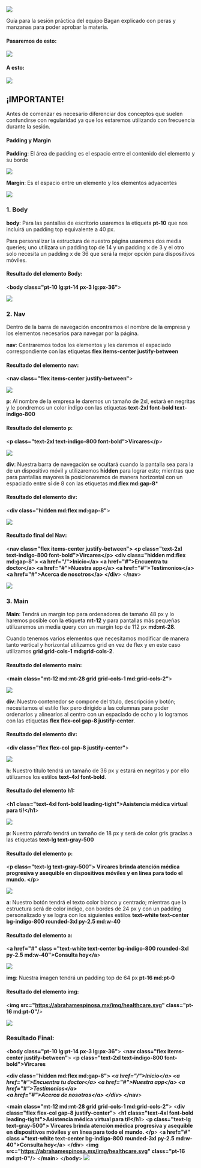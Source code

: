 <img src="img/tituloo.png">


Guía para la sesión práctica del equipo Bagan explicado con peras y manzanas para poder aprobar la materia.

#### Pasaremos de esto: 

<img src="img/vistaIncial.png">

#### A esto: 

<img src="img/vistaTerminada.png">

## ¡IMPORTANTE!

Antes de comenzar es necesario diferenciar dos conceptos que suelen confundirse con regularidad ya que los estaremos utilizando con frecuencia durante la sesión.

#### Padding y Margin 

**Padding**: El área de padding es el espacio entre el contenido del elemento y su borde

<img src="img/padding.png">

**Margin**: Es el espacio entre un elemento y los elementos adyacentes

<img src="img/margin.png">


### 1. Body

**body**: Para las pantallas de escritorio usaremos la etiqueta **pt-10** que nos incluirá un padding top equivalente a 40 px. 

Para personalizar la estructura de nuestro página usaremos dos media queries; uno utilizara un padding top de 14 y un padding x de 3 y el otro solo necesita un padding x de 36 que será la mejor opción para dispositivos móviles.

#### Resultado del elemento Body:

<**body class="pt-10 lg:pt-14 px-3 lg:px-36"**>

<img src="img/body.png">


### 2. Nav 

Dentro de la barra de navegación encontramos el nombre de la empresa y los elementos necesarios para navegar por la página.

**nav**: Centraremos todos los elementos y les daremos el espaciado correspondiente con las etiquetas **flex items-center justify-between**

#### Resultado del elemento nav:

<**nav class="flex items-center justify-between"**>

<img src="img/navIndividual.png">


**p**: Al nombre de la empresa le daremos un tamaño de 2xl, estará en negritas y le pondremos un color índigo con las etiquetas **text-2xl  font-bold text-indigo-800**

#### Resultado del elemento p:
<**p class="text-2xl text-indigo-800 font-bold">Vircares</p**>

<img src="img/pNav.png">


**div**: Nuestra barra de navegación se ocultará cuando la pantalla sea para la de un dispositivo móvil y utilizaremos **hidden** para lograr esto; mientras que para pantallas mayores la posicionaremos de manera horizontal con un espaciado entre sí de 8 con las etiquetas **md:flex md:gap-8***

#### Resultado del elemento div:
<**div class="hidden md:flex md:gap-8"**>

<img src="img/divNav.png">


#### Resultado final del Nav:
<**nav class="flex items-center justify-between">
    <**p class="text-2xl text-indigo-800 font-bold">Vircares</p**>
    <**div class="hidden md:flex md:gap-8"**>
      <**a href="/">Inicio</a**>
      <**a href="#">Encuentra tu doctor</a**>
      <**a href="#">Nuestra app</a**>
      <**a href="#">Testimonios</a**>        
      <**a href="#">Acerca de nosotros</a**>
    </div**>
<**/nav**>

<img src="img/Nav.png">


### 3. Main

**Main**: Tendrá un margin top para ordenadores de tamaño 48 px y lo haremos posible con la etiqueta **mt-12** y para pantallas más pequeñas utilizaremos un media query con un margin top de 112 px **md:mt-28**.

Cuando tenemos varios elementos que necesitamos modificar de manera tanto vertical y horizontal utilizamos grid en vez de flex y en este caso utilizamos **grid grid-cols-1 md:grid-cols-2**.


#### Resultado del elemento main:
<**main class="mt-12 md:mt-28 grid grid-cols-1 md:grid-cols-2"**>

<img src="img/main.png">


**div**: Nuestro contenedor se compone del título, descripción y botón; necesitamos el estilo flex pero dirigido a las columnas para poder ordenarlos y alinearlos al centro con un espaciado de ocho y lo logramos con las etiquetas **flex flex-col gap-8 justify-center**.

#### Resultado del elemento div:
<**div class="flex flex-col gap-8 justify-center"**>

<img src="img/divBody.png">


**h**: Nuestro título tendrá un tamaño de 36 px y estará en negritas y por ello utilizamos los estilos **text-4xl font-bold**.

#### Resultado del elemento h1:
<**h1 class="text-4xl font-bold leading-tight">Asistencia médica virtual para ti!</h1**>

<img src="img/h1.png">



**p**: Nuestro párrafo tendrá un tamaño de 18 px y será de color gris gracias a las etiquetas **text-lg text-gray-500**

#### Resultado del elemento p:
<**p class="text-lg text-gray-500">
        Vircares brinda atención médica progresiva y asequible
        en dispositivos móviles y en línea
        para todo el mundo.
</p**>

<img src="img/pMain.png">

**a**: Nuestro botón tendrá el texto color blanco y centrado; mientras que la estructura será de color indigo, con bordes de 24 px y con un padding personalizado y se logra con los siguientes estilos **text-white text-center bg-indigo-800 rounded-3xl py-2.5 md:w-40**
 
#### Resultado del elemento a:
<**a href="#" class ="text-white text-center bg-indigo-800 rounded-3xl py-2.5 md:w-40">Consulta hoy</a**>

<img src="img/aMain.png">

**img**: Nuestra imagen tendrá un padding top de 64 px **pt-16 md:pt-0**

#### Resultado del elemento img:

<**img src="https://abrahamespinosa.mx/img/healthcare.svg" class="pt-16 md:pt-0"/**>

<img src="img/imgMain.png">


### Resultado Final:

<**body class="pt-10 lg:pt-14 px-3 lg:px-36"**>
  <**nav class="flex items-center justify-between"**>
    <**p class="text-2xl text-indigo-800 font-bold">Vircares</p>
    <**div class="hidden md:flex md:gap-8">
      <**a href="/">Inicio</a*>
      <**a href="#">Encuentra tu doctor</a*>
      <**a href="#">Nuestra app</a*>
      <**a href="#">Testimonios</a*>        
      <**a href="#">Acerca de nosotros</a**>
    <**/div**>
  <**/nav**>
  
  <**main class="mt-12 md:mt-28 grid grid-cols-1 md:grid-cols-2"**>
    <**div class="flex flex-col gap-8 justify-center"**>
      <**h1 class="text-4xl font-bold leading-tight">Asistencia médica virtual para ti!</h1**>
      <**p class="text-lg text-gray-500">
        Vircares brinda atención médica progresiva y asequible
        en dispositivos móviles y en línea
        para todo el mundo.
      </p**>
      <**a href="#" class ="text-white text-center bg-indigo-800 rounded-3xl py-2.5 md:w-40">Consulta hoy</a**>
    <**/div**>
    <**img src="https://abrahamespinosa.mx/img/healthcare.svg" class="pt-16 md:pt-0"/**>
  <**/main**>
  <**/body**>
<img src="img/final.png">









